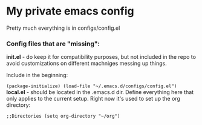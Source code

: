# My private emacs config

Pretty much everything is in configs/config.el

### Config files that are "missing":

**init.el** - do keep it for compatibility purposes, but not included in the repo to avoid customizations on different machniges messing up things.

Include in the beginning:

`(package-initialize)
(load-file "~/.emacs.d/configs/config.el")
`
**local.el** - should be located in the .emacs.d dir. Define everything here that only applies to the current setup. Right now it's used to set up the org directory:

`;;Directories
(setq org-directory "~/org")
`
